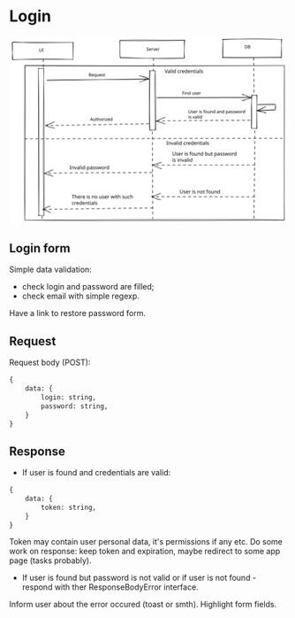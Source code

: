 # Login

![Login diagram](./images/login-diagram.svg)

## Login form

Simple data validation:

- check login and password are filled;
- check email with simple regexp.

Have a link to restore password form.

## Request

Request body (POST):

```
{
    data: {
        login: string,
        password: string,
    }
}
```

## Response

- If user is found and credentials are valid:

```
{
    data: {
        token: string,
    }
}
```

Token may contain user personal data, it's permissions if any etc.
Do some work on response: keep token and expiration, maybe redirect to some app page (tasks probably).

- If user is found but password is not valid or if user is not found - respond with ther ResponseBodyError interface.

Inform user about the error occured (toast or smth). Highlight form fields.
